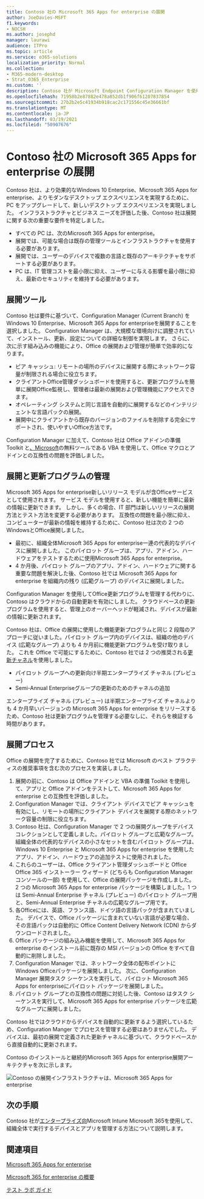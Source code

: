 ```yaml
---
title: Contoso 社の Microsoft 365 Apps for enterprise の展開
author: JoeDavies-MSFT
f1.keywords:
- NOCSH
ms.author: josephd
manager: laurawi
audience: ITPro
ms.topic: article
ms.service: o365-solutions
localization_priority: Normal
ms.collection:
- M365-modern-desktop
- Strat_O365_Enterprise
ms.custom: ''
description: Contoso 社が Microsoft Endpoint Configuration Manager を使用して Microsoft 365 Apps for enterprise を展開する方法について説明します。
ms.openlocfilehash: 71958b2e87882e478a852db1f906f61207837854
ms.sourcegitcommit: 27b2b2e5c41934b918cac2c171556c45e36661bf
ms.translationtype: MT
ms.contentlocale: ja-JP
ms.lasthandoff: 03/19/2021
ms.locfileid: "50907676"
---
```

# <a name="microsoft-365-apps-for-enterprise-deployment-for-contoso"></a>Contoso 社の Microsoft 365 Apps for enterprise の展開

Contoso 社は、より効果的なWindows 10 Enterprise、Microsoft 365 Apps for enterprise、よりモダンなデスクトップ エクスペリエンスを実現するために、PC をアップグレードして、新しいデスクトップ エクスペリエンスを実現しました。 インフラストラクチャとビジネス ニーズを評価した後、Contoso 社は展開に関する次の重要な要件を特定しました。

- すべての PC は、次のMicrosoft 365 Apps for enterprise。
- 展開では、可能な場合は既存の管理ツールとインフラストラクチャを使用する必要があります。
- 展開では、ユーザーのデバイスで複数の言語と既存のアーキテクチャをサポートする必要があります。
- PC は、IT 管理コストを最小限に抑え、ユーザーに与える影響を最小限に抑え、最新のセキュリティを維持する必要があります。

## <a name="deployment-tools"></a>展開ツール

Contoso 社は要件に基づいて、Configuration Manager (Current Branch) をWindows 10 Enterprise、Microsoft 365 Apps for enterpriseを展開することを選択しました。 Configuration Manager は、大規模な環境向けに調整されていて、インストール、更新、設定についての詳細な制御を実現します。 さらに、次に示す組み込みの機能により、Office の展開および管理が簡単で効率的になります。

- ピア キャッシュ: リモートの場所のデバイスに展開する際にネットワーク容量が制限される場合に役立ちます。
- クライアントOffice管理ダッシュボードを使用すると、更新プログラムを簡単に展開Office監視し、管理者は最新の展開および管理機能にアクセスできます。
- オペレーティング システムと同じ言語を自動的に展開するなどのインテリジェントな言語パックの展開。
- 展開中にクライアントから既存のバージョンのファイルを削除する完全にサポートされ、使いやすいOffice方法です。

Configuration Manager に加えて、Contoso 社は Office アドインの準備 Toolkit と[、Microsoft](/deployoffice/readiness-toolkit-application-compatibility-microsoft-365-apps)の無料ツールである VBA を使用して、Office マクロとアドインとの互換性の問題を評価しました。

## <a name="managing-deployment-and-updates"></a>展開と更新プログラムの管理

Microsoft 365 Apps for enterprise新しいリリース モデルが含Officeサービスとして使用されます。 サービス モデルを使用すると、新しい機能を簡単に最新の情報に更新できます。 しかし、多くの場合、IT 部門は新しいリリースの展開方法とテスト方法を変更する必要があります。 互換性の問題を最小限に抑え、コンピューターが最新の情報を維持するために、Contoso 社は次の 2 つのWindowsとOffice展開しました。

- 最初に、組織全体Microsoft 365 Apps for enterprise一連の代表的なデバイスに展開しました。 このパイロット グループは、アプリ、アドイン、ハードウェアをテストするために使用Microsoft 365 Apps for enterprise。
- 4 か月後、パイロット グループのアプリ、アドイン、ハードウェアに関する重要な問題を解決した後、Contoso 社では Microsoft 365 Apps for enterprise を組織内の残り (広範グループ) のデバイスに展開しました。

Configuration Manager を使用してOffice更新プログラムを管理する代わりに、Contoso はクラウドからの自動更新を有効にしました。 クラウドベースの更新プログラムを使用すると、管理上のオーバーヘッドが軽減され、デバイスが最新の情報に更新されます。

Contoso 社は、Office の展開に使用した機能更新プログラムと同じ 2 段階のアプローチに従いました。パイロット グループ内のデバイスは、組織の他のデバイス (広範なグループ) よりも 4 か月前に機能更新プログラムを受け取りました。 これを Office で可能にするために、Contoso 社では 2 つの推奨される[更新チャネル](/DeployOffice/overview-update-channels)を使用しました。

- パイロット グループへの更新向け半期エンタープライズ チャネル (プレビュー)
- Semi-Annual Enterpriseグループの更新のためのチャネルの追加

エンタープライズ チャネル (プレビュー) は半期エンタープライズ チャネルよりも 4 か月早いバージョンの Microsoft 365 Apps for enterprise をリリースするため、Contoso 社は更新プログラムを管理する必要なしに、それらを検証する時間があります。

## <a name="deployment-process"></a>展開プロセス

Office の展開を完了するために、Contoso 社では Microsoft のベスト プラクティスの推奨事項を含む次のプロセスを実装しました。

1. 展開の前に、Contoso は Office アドインと VBA の準備 Toolkit を使用して、アプリと Office アドインをテストして、Microsoft 365 Apps for enterprise との互換性を評価しました。
1. Configuration Manager では、クライアント デバイスでピア キャッシュを有効にし、リモートの場所にクライアント デバイスを展開する際のネットワーク容量の制限に役立ちます。 
1. Contoso 社は、Configuration Manager で 2 つの展開グループをデバイス コレクションとして定義しました。パイロット グループと広範なグループ。 組織全体の代表的なデバイスの小さなセットを含むパイロット グループは、Windows 10 Enterprise と Microsoft 365 Apps for enterprise を使用したアプリ、アドイン、ハードウェアの追加テストに使用されました。
1. これらのユーザーは、Office クライアント管理ダッシュボードと Office Office 365 インストーラー ウィザード (どちらも Configuration Manager コンソールの一部) を使用して、Office の展開パッケージを作成しました。 2 つの Microsoft 365 Apps for enterprise パッケージを構築しました。1 つは Semi-Annual Enterprise チャネル (プレビュー) のパイロット グループ用と、Semi-Annual Enterprise チャネルの広範なグループ用です。
2. 各Officeには、英語、フランス語、ドイツ語の言語パックが含まれていました。 デバイスで、Office パッケージに含まれていない言語が必要な場合、その言語パックは自動的に Office Content Delivery Network (CDN) からダウンロードされました。
3. Office パッケージの組み込み機能を使用して、Microsoft 365 Apps for enterprise のインストール前に既存の MSI バージョンの Office をすべて自動的に削除しました。
4. Configuration Manager では、ネットワーク全体の配布ポイントにWindows Officeパッケージを展開しました。 次に、Configuration Manager 展開タスク シーケンスを実行して、パイロット Microsoft 365 Apps for enterpriseにパイロット パッケージを展開しました。
5. パイロット グループとの互換性の問題に対処した後、Contoso はタスク シーケンスを実行して、Microsoft 365 Apps for enterprise パッケージを広範なグループに展開しました。

Contoso 社ではクラウドからデバイスを自動的に更新するよう選択しているため、Configuration Manger でプロセスを管理する必要はありませんでした。 デバイスは、最初の展開で定義された更新チャネルに基づいて、クラウドベースから直接自動的に更新されます。

Contoso のインストールと継続的Microsoft 365 Apps for enterprise展開アーキテクチャを次に示します。

![Contoso の展開インフラストラクチャは、Microsoft 365 Apps for enterprise](../media/contoso-o365pp/contoso-o365pp-fig1.png)
 
## <a name="next-step"></a>次の手順

Contoso 社が[エンタープライズ向](contoso-mdm.md)Microsoft Intune Microsoft 365を使用して、組織全体で実行するデバイスとアプリを管理する方法について説明します。

## <a name="see-also"></a>関連項目

[Microsoft 365 Apps for enterprise](/deployoffice/deployment-guide-microsoft-365-apps)

[Microsoft 365 for enterprise の概要](microsoft-365-overview.md)

[テスト ラボ ガイド](m365-enterprise-test-lab-guides.md)